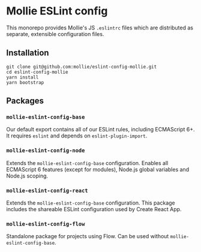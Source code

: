 # Mollie ESLint config

This monorepo provides Mollie's JS `.eslintrc` files which are distributed as separate, extensible configuration files.

## Installation

```
git clone git@github.com:mollie/eslint-config-mollie.git
cd eslint-config-mollie
yarn install
yarn bootstrap
```

## Packages

### `mollie-eslint-config-base`
Our default export contains all of our ESLint rules, including ECMAScript 6+. It requires `eslint` and depends on `eslint-plugin-import`.

### `mollie-eslint-config-node`
Extends the `mollie-eslint-config-base` configuration. Enables all ECMAScript 6 features (except for modules), Node.js global variables and Node.js scoping.

### `mollie-eslint-config-react`
Extends the `mollie-eslint-config-base` configuration. This package includes the shareable ESLint configuration used by Create React App.

### `mollie-eslint-config-flow`
Standalone package for projects using Flow. Can be used without `mollie-eslint-config-base`.
